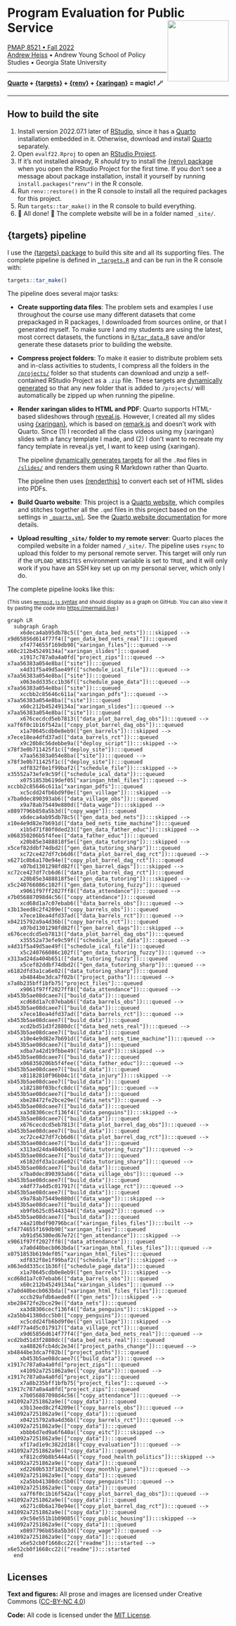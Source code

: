 
<!-- README.md is generated from README.Rmd. Please edit that file -->

# Program Evaluation for Public Service <a href='https://evalf22.classes.andrewheiss.com/'><img src='files/icon-512.png' align="right" height="139" /></a>

[PMAP 8521 • Fall 2022](https://evalf22.classes.andrewheiss.com/)  
[Andrew Heiss](https://www.andrewheiss.com/) • Andrew Young School of
Policy Studies • Georgia State University

------------------------------------------------------------------------

**[Quarto](https://quarto.org/) +
[{targets}](https://docs.ropensci.org/targets/) +
[{renv}](https://rstudio.github.io/renv/) +
[{xaringan}](https://github.com/yihui/xaringan) = magic! 🪄**

------------------------------------------------------------------------

## How to build the site

1.  Install version 2022.07.1 later of
    [RStudio](https://www.rstudio.com/products/rstudio/download/#download),
    since it has a [Quarto](https://quarto.org/) installation embedded
    in it. Otherwise, download and install [Quarto](https://quarto.org/)
    separately.
2.  Open `evalf22.Rproj` to open an [RStudio
    Project](https://r4ds.had.co.nz/workflow-projects.html).
3.  If it’s not installed already, R *should* try to install the [{renv}
    package](https://rstudio.github.io/renv/) when you open the RStudio
    Project for the first time. If you don’t see a message about package
    installation, install it yourself by running
    `install.packages("renv")` in the R console.
4.  Run `renv::restore()` in the R console to install all the required
    packages for this project.
5.  Run `targets::tar_make()` in the R console to build everything.
6.  🎉 All done! 🎉 The complete website will be in a folder named
    `_site/`.

## {targets} pipeline

I use the [{targets} package](https://docs.ropensci.org/targets/) to
build this site and all its supporting files. The complete pipeline is
defined in [`_targets.R`](_targets.R) and can be run in the R console
with:

``` r
targets::tar_make()
```

The pipeline does several major tasks:

-   **Create supporting data files**: The problem sets and examples I
    use throughout the course use many different datasets that come
    prepackaged in R packages, I downloaded from sources online, or that
    I generated myself. To make sure I and my students are using the
    latest, most correct datasets, the functions in
    [`R/tar_data.R`](R/tar_data.R) save and/or generate these datasets
    prior to building the website.

-   **Compress project folders**: To make it easier to distribute
    problem sets and in-class activities to students, I compress all the
    folders in the [`/projects/`](/projects/) folder so that students
    can download and unzip a self-contained RStudio Project as a `.zip`
    file. These targets are [dynamically
    generated](https://books.ropensci.org/targets/dynamic.html) so that
    any new folder that is added to `/projects/` will automatically be
    zipped up when running the pipeline.

-   **Render xaringan slides to HTML and PDF**: Quarto supports
    HTML-based slideshows through
    [reveal.js](https://quarto.org/docs/presentations/revealjs/).
    However, I created all my slides using
    [{xaringan}](https://github.com/yihui/xaringan), which is based on
    [remark.js](https://remarkjs.com/) and doesn’t work with Quarto.
    Since (1) I recorded all the class videos using my {xaringan} slides
    with a fancy template I made, and (2) I don’t want to recreate my
    fancy template in reveal.js yet, I want to keep using {xaringan}.

    The pipeline [dynamically generates
    targets](https://books.ropensci.org/targets/dynamic.html) for all
    the `.Rmd` files in [`/slides/`](/slides/) and renders them using R
    Markdown rather than Quarto.

    The pipeline then uses
    [{renderthis}](https://jhelvy.github.io/renderthis/) to convert each
    set of HTML slides into PDFs.

-   **Build Quarto website**: This project is a [Quarto
    website](https://quarto.org/docs/websites/), which compiles and
    stitches together all the `.qmd` files in this project based on the
    settings in [`_quarto.yml`](_quarto.yml). See the [Quarto website
    documentation](https://quarto.org/docs/websites/) for more details.

-   **Upload resulting `_site/` folder to my remote server**: Quarto
    places the compiled website in a folder named `/_site/`. The
    pipeline uses `rsync` to upload this folder to my personal remote
    server. This target will only run if the `UPLOAD_WEBSITES`
    environment variable is set to `TRUE`, and it will only work if you
    have an SSH key set up on my personal server, which only I do.

The complete pipeline looks like this:

<small>(This uses [`mermaid.js`
syntax](https://mermaid-js.github.io/mermaid/) and should display as a
graph on GitHub. You can also view it by pasting the code into
<https://mermaid.live>.)</small>

``` mermaid
graph LR
  subgraph Graph
    x6deca4ab95db78c5(["gen_data_bed_nets"]):::skipped --> x9d65856d614f77f4(["gen_data_bed_nets_real"]):::queued
    xf4774655f169db90["xaringan_files"]:::queued --> x60c212b45249134a["xaringan_slides"]:::queued
    x1917c787a0a4a0fd["project_zips"]:::queued --> x7aa56383a054e8ba(["site"]):::queued
    x4d31f5a49d5ae49f(["schedule_ical_file"]):::queued --> x7aa56383a054e8ba(["site"]):::queued
    x063edd335cc1b36f(["schedule_page_data"]):::queued --> x7aa56383a054e8ba(["site"]):::queued
    xccbb2c85646c611a["xaringan_pdfs"]:::queued --> x7aa56383a054e8ba(["site"]):::queued
    x60c212b45249134a["xaringan_slides"]:::queued --> x7aa56383a054e8ba(["site"]):::queued
    x676cecdcd5eb7813(["data_plot_barrel_dag_obs"]):::queued --> xa7f6f0c1b16f542a(["copy_plot_barrel_dag_obs"]):::queued
    x1a70645cdb0e8eb9(["gen_barrels"]):::skipped --> x7ece18ea4dfd37ad(["data_barrels_rct"]):::queued
    x9c20b8c56debbe9a(["deploy_script"]):::skipped --> x78f3e0b711425f1c(["deploy_site"]):::queued
    x7aa56383a054e8ba(["site"]):::queued --> x78f3e0b711425f1c(["deploy_site"]):::queued
    xdf832f8e1f99baf2(["schedule_file"]):::skipped --> x35552a73efe9c59f(["schedule_ical_data"]):::queued
    x0751853b619def05["xaringan_html_files"]:::queued --> xccbb2c85646c611a["xaringan_pdfs"]:::queued
    xc5cdd24fb6bd9f0e(["gen_village"]):::skipped --> x7ba0dec890393ab6(["data_village_obs"]):::queued
    x9a78ab75449e880d(["data_wage"]):::skipped --> x0897796b858a5b3d(["copy_wage"]):::queued
    x6deca4ab95db78c5(["gen_data_bed_nets"]):::skipped --> x10e4e9d82e7b691d(["data_bed_nets_time_machine"]):::queued
    x1b5d71f80f0ded23(["gen_data_father_educ"]):::skipped --> x068350206b5f4fee(["data_father_educ"]):::queued
    x20b85e3488818f5e(["gen_data_tutoring"]):::skipped --> x5cef82ddbf74dbd2(["gen_data_tutoring_sharp"]):::queued
    xc72ce427df7cb6d6(["data_plot_barrel_dag_rct"]):::queued --> x6271c0b6a170e94e(["copy_plot_barrel_dag_rct"]):::queued
    x07bd1301298fd82f(["gen_barrel_dags"]):::skipped --> xc72ce427df7cb6d6(["data_plot_barrel_dag_rct"]):::queued
    x20b85e3488818f5e(["gen_data_tutoring"]):::skipped --> x5c240766086c102f(["gen_data_tutoring_fuzzy"]):::queued
    x9061f97ff2027ff8(["data_attendance"]):::queued --> x7b056887098d4c56(["copy_attendance"]):::queued
    xcd68d1a7c07ebab6(["data_barrels_obs"]):::queued --> x3b13eed8c2f4209e(["copy_barrels_obs"]):::queued
    x7ece18ea4dfd37ad(["data_barrels_rct"]):::queued --> x04215792a9a4d36b(["copy_barrels_rct"]):::queued
    x07bd1301298fd82f(["gen_barrel_dags"]):::skipped --> x676cecdcd5eb7813(["data_plot_barrel_dag_obs"]):::queued
    x35552a73efe9c59f(["schedule_ical_data"]):::queued --> x4d31f5a49d5ae49f(["schedule_ical_file"]):::queued
    x5c240766086c102f(["gen_data_tutoring_fuzzy"]):::queued --> x313ad24da404b651(["data_tutoring_fuzzy"]):::queued
    x5cef82ddbf74dbd2(["gen_data_tutoring_sharp"]):::queued --> x6182dfd3a1ca6e02(["data_tutoring_sharp"]):::queued
    xb4844be3dca7f02b(["project_paths"]):::queued --> x7a8b235bff1bfb75["project_files"]:::queued
    x9061f97ff2027ff8(["data_attendance"]):::queued --> xb453b5ae08dcaee7(["build_data"]):::queued
    xcd68d1a7c07ebab6(["data_barrels_obs"]):::queued --> xb453b5ae08dcaee7(["build_data"]):::queued
    x7ece18ea4dfd37ad(["data_barrels_rct"]):::queued --> xb453b5ae08dcaee7(["build_data"]):::queued
    xcd2bd51d3f2880dc(["data_bed_nets_real"]):::queued --> xb453b5ae08dcaee7(["build_data"]):::queued
    x10e4e9d82e7b691d(["data_bed_nets_time_machine"]):::queued --> xb453b5ae08dcaee7(["build_data"]):::queued
    xdba7a42d19fbbe49(["data_card"]):::skipped --> xb453b5ae08dcaee7(["build_data"]):::queued
    x068350206b5f4fee(["data_father_educ"]):::queued --> xb453b5ae08dcaee7(["build_data"]):::queued
    x81182810f96b04c1(["data_injury"]):::skipped --> xb453b5ae08dcaee7(["build_data"]):::queued
    x182180f03bcfc8dc(["data_mpg"]):::queued --> xb453b5ae08dcaee7(["build_data"]):::queued
    xbe28472fe2bce29e(["data_nets"]):::queued --> xb453b5ae08dcaee7(["build_data"]):::queued
    xa3d8306cecf136f4(["data_penguins"]):::skipped --> xb453b5ae08dcaee7(["build_data"]):::queued
    x676cecdcd5eb7813(["data_plot_barrel_dag_obs"]):::queued --> xb453b5ae08dcaee7(["build_data"]):::queued
    xc72ce427df7cb6d6(["data_plot_barrel_dag_rct"]):::queued --> xb453b5ae08dcaee7(["build_data"]):::queued
    x313ad24da404b651(["data_tutoring_fuzzy"]):::queued --> xb453b5ae08dcaee7(["build_data"]):::queued
    x6182dfd3a1ca6e02(["data_tutoring_sharp"]):::queued --> xb453b5ae08dcaee7(["build_data"]):::queued
    x7ba0dec890393ab6(["data_village_obs"]):::queued --> xb453b5ae08dcaee7(["build_data"]):::queued
    x4df77a4d5c017917(["data_village_rct"]):::queued --> xb453b5ae08dcaee7(["build_data"]):::queued
    x9a78ab75449e880d(["data_wage"]):::skipped --> xb453b5ae08dcaee7(["build_data"]):::queued
    xb9fb625c05443344(["data_wage2"]):::queued --> xb453b5ae08dcaee7(["build_data"]):::queued
    x4a210bdf90796bca(["xaringan_files_files"]):::built --> xf4774655f169db90["xaringan_files"]:::queued
    xb91d56300ed67e72(["gen_attendance"]):::skipped --> x9061f97ff2027ff8(["data_attendance"]):::queued
    x7a0d40becb063bda(["xaringan_html_files_files"]):::queued --> x0751853b619def05["xaringan_html_files"]:::queued
    xdf832f8e1f99baf2(["schedule_file"]):::skipped --> x063edd335cc1b36f(["schedule_page_data"]):::queued
    x1a70645cdb0e8eb9(["gen_barrels"]):::skipped --> xcd68d1a7c07ebab6(["data_barrels_obs"]):::queued
    x60c212b45249134a["xaringan_slides"]:::queued --> x7a0d40becb063bda(["xaringan_html_files_files"]):::queued
    xccb29afdb6aede8f(["gen_nets"]):::skipped --> xbe28472fe2bce29e(["data_nets"]):::queued
    xa3d8306cecf136f4(["data_penguins"]):::skipped --> x2a5bb41380dcc5b0(["copy_penguins"]):::queued
    xc5cdd24fb6bd9f0e(["gen_village"]):::skipped --> x4df77a4d5c017917(["data_village_rct"]):::queued
    x9d65856d614f77f4(["gen_data_bed_nets_real"]):::queued --> xcd2bd51d3f2880dc(["data_bed_nets_real"]):::queued
    xa48826fcb4dc2e34(["project_paths_change"]):::queued --> xb4844be3dca7f02b(["project_paths"]):::queued
    xb453b5ae08dcaee7(["build_data"]):::queued --> x1917c787a0a4a0fd["project_zips"]:::queued
    x41092a7251862a9e(["copy_data"]):::queued --> x1917c787a0a4a0fd["project_zips"]:::queued
    x7a8b235bff1bfb75["project_files"]:::queued --> x1917c787a0a4a0fd["project_zips"]:::queued
    x7b056887098d4c56(["copy_attendance"]):::queued --> x41092a7251862a9e(["copy_data"]):::queued
    x3b13eed8c2f4209e(["copy_barrels_obs"]):::queued --> x41092a7251862a9e(["copy_data"]):::queued
    x04215792a9a4d36b(["copy_barrels_rct"]):::queued --> x41092a7251862a9e(["copy_data"]):::queued
    xbbb6d7ed9a6f640a(["copy_eitc"]):::skipped --> x41092a7251862a9e(["copy_data"]):::queued
    xf17ad1e9c3822d18(["copy_evaluation"]):::queued --> x41092a7251862a9e(["copy_data"]):::queued
    xf812cd9b8b5444a5(["copy_food_health_politics"]):::skipped --> x41092a7251862a9e(["copy_data"]):::queued
    xd2260b533f1829cb(["copy_monthly_panel"]):::queued --> x41092a7251862a9e(["copy_data"]):::queued
    x2a5bb41380dcc5b0(["copy_penguins"]):::queued --> x41092a7251862a9e(["copy_data"]):::queued
    xa7f6f0c1b16f542a(["copy_plot_barrel_dag_obs"]):::queued --> x41092a7251862a9e(["copy_data"]):::queued
    x6271c0b6a170e94e(["copy_plot_barrel_dag_rct"]):::queued --> x41092a7251862a9e(["copy_data"]):::queued
    x9c50e551b1b09085(["copy_public_housing"]):::skipped --> x41092a7251862a9e(["copy_data"]):::queued
    x0897796b858a5b3d(["copy_wage"]):::queued --> x41092a7251862a9e(["copy_data"]):::queued
    x6e52cb0f1668cc22(["readme"]):::started --> x6e52cb0f1668cc22(["readme"]):::started
  end
```

## Licenses

**Text and figures:** All prose and images are licensed under Creative
Commons ([CC-BY-NC
4.0](https://creativecommons.org/licenses/by-nc/4.0/))

**Code:** All code is licensed under the [MIT License](LICENSE.md).
